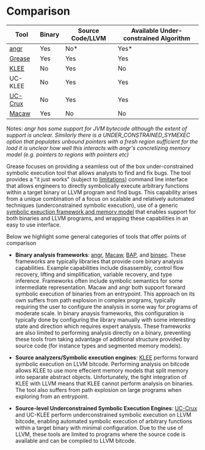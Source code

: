 # Comparison

| Tool    | Binary | Source Code/LLVM | Available Under-constrained Algorithm |
|---------|--------|------------------|---------------------------------------|
| [angr](https://angr.io/)    | Yes    | No*              | Yes*                                   |
| [Grease](https://github.com/GaloisInc/grease)  | Yes    | Yes              | Yes                                   |
| [KLEE](https://github.com/klee/klee)  | No     | Yes              | No                                    |
| UC-KLEE | No     | Yes              | Yes                                   |
| [UC-Crux](https://www.galois.com/articles/under-constrained-symbolic-execution-with-crucible) | No     | Yes              | Yes                                   |
| [Macaw](https://github.com/GaloisInc/macaw)   | Yes    | No               | No                                    |

Notes: *angr has some support for JVM bytecode although the extent of support is unclear. 
Similarly there is a UNDER_CONSTRAINED_SYMEXEC option that populates unbound pointers with a fresh region sufficient for the load
it is unclear how well this interacts with angr's concretizing memory model (e.g. pointers to regions with pointers etc)*

Grease focuses on providing a seamless out of the box under-constrained symbolic execution tool that allows analysts to find and fix bugs. The tool provides a "it just works" (subject to [limitations](limitations.md)) command line interface that allows engineers to directly symbolically execute arbitrary functions within a target binary or LLVM program and find bugs. This capability arises from a unique combination of a focus on scalable and relatively automated techniques (underconstrained symbolic execution), use of a generic [symbolic exeuction framework and memory model](https://github.com/GaloisInc/crucible/blob/master/crucible-llvm/doc/memory-model.md) that enables support for both binaries and LLVM programs, and wrapping these capabilities in an easy to use interface.

Below we highlight some general categories of tools that offer points of comparison

* **Binary analysis frameworks**: [angr](https://angr.io/), [Macaw](https://github.com/GaloisInc/macaw), [BAP](https://github.com/BinaryAnalysisPlatform/bap), and [binsec](https://github.com/binsec/binsec). These frameworks are typically libraries that provide core binary analysis capabilities. Example capabilities include disassembly, control flow recovery, lifting and simplification, variable recovery, and type inference. Frameworks often include symbolic semantics for some intermediate representation. Macaw and angr both support forward symbolic execution of binaries from an entrypoint. This approach on its own suffers from path explosion in complex programs, typically requiring the user to configure the analysis in some way for programs of moderate scale. In binary anaysis frameworks, this configuration is typically done by configuring the library manually with some interesting state and direction which requires expert analysis. These frameworks are also limited to performing analysis directly on a binary, preventing these tools from taking advantage of additional structure provided by source code (for instance types and segmented memory models).

* **Source analyzers/Symbolic execution engines**: [KLEE](https://github.com/klee/klee) performs forward symbolic execution on LLVM bitcode. Performing analysis on bitcode allows KLEE to use more effecient memory models that split memory into separate abstract objects. Unfortunately, the tight integration of KLEE with LLVM means that KLEE cannot perform analysis on binaries. The tool also suffers from path explosion on large programs when exploring from an entrypoint.

* **Source-level Underconstrained Symbolic Execution Engines**: [UC-Crux](https://www.galois.com/articles/under-constrained-symbolic-execution-with-crucible) and UC-KLEE perform underconstrained symbolic execution on LLVM bitcode, enabling automated symbolic execution of arbitrary functions within a target binary with minimal configuration. Due to the use of LLVM, these tools are limited to programs where the source code is available and can be compiled to LLVM bitcode.   

